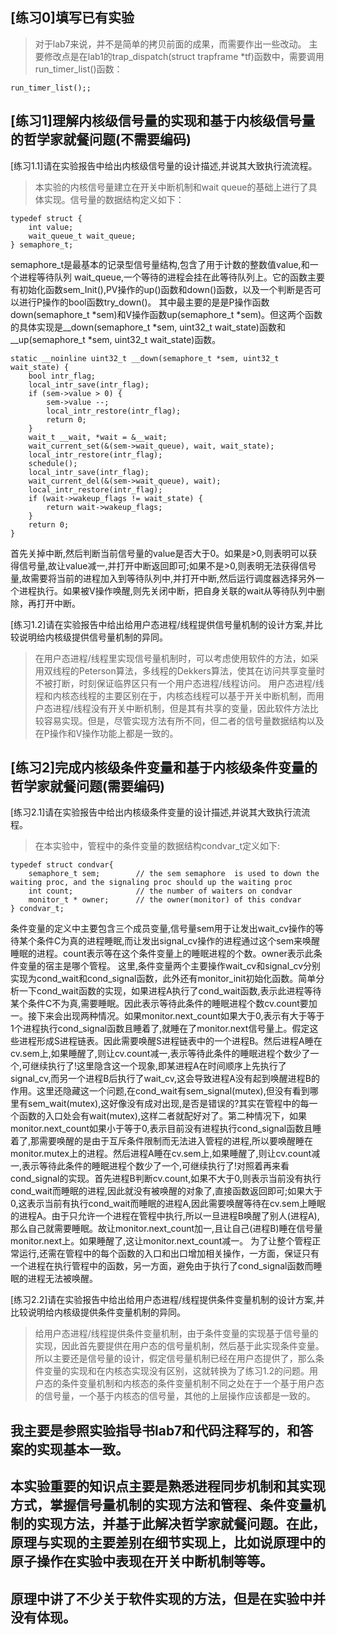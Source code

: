 ## [练习0]填写已有实验

> 对于lab7来说，并不是简单的拷贝前面的成果，而需要作出一些改动。
主要修改点是在lab1的trap_dispatch(struct trapframe *tf)函数中，需要调用 run_timer_list()函数：
```
run_timer_list();;
```

## [练习1]理解内核级信号量的实现和基于内核级信号量的哲学家就餐问题(不需要编码)

[练习1.1]请在实验报告中给出内核级信号量的设计描述,并说其大致执行流流程。

> 本实验的内核信号量建立在开关中断机制和wait queue的基础上进行了具体实现。信号量的数据结构定义如下：
```
typedef struct {
    int value;
    wait_queue_t wait_queue;
} semaphore_t;
```
semaphore_t是最基本的记录型信号量结构,包含了用于计数的整数值value,和一个进程等待队列
wait_queue,一个等待的进程会挂在此等待队列上。它的函数主要有初始化函数sem_Init(),PV操作的up()函数和down()函数，以及一个判断是否可以进行P操作的bool函数try_down()。
其中最主要的是是P操作函数down(semaphore_t *sem)和V操作函数up(semaphore_t *sem)。但这两个函数
的具体实现是__down(semaphore_t *sem, uint32_t wait_state)函数和__up(semaphore_t	*sem, uint32_t wait_state)函数。
```
static __noinline uint32_t __down(semaphore_t *sem, uint32_t wait_state) {
    bool intr_flag;
    local_intr_save(intr_flag);
    if (sem->value > 0) {
        sem->value --;
        local_intr_restore(intr_flag);
        return 0;
    }
    wait_t __wait, *wait = &__wait;
    wait_current_set(&(sem->wait_queue), wait, wait_state);
    local_intr_restore(intr_flag);
    schedule();
    local_intr_save(intr_flag);
    wait_current_del(&(sem->wait_queue), wait);
    local_intr_restore(intr_flag);
    if (wait->wakeup_flags != wait_state) {
        return wait->wakeup_flags;
    }
    return 0;
}
```
首先关掉中断,然后判断当前信号量的value是否大于0。如果是>0,则表明可以获得信号量,故让value减一,并打开中断返回即可;如果不是>0,则表明无法获得信号量,故需要将当前的进程加入到等待队列中,并打开中断,然后运行调度器选择另外一个进程执行。如果被V操作唤醒,则先关闭中断，把自身关联的wait从等待队列中删除，再打开中断。

[练习1.2]请在实验报告中给出给用户态进程/线程提供信号量机制的设计方案,并比较说明给内核级提供信号量机制的异同。

> 在用户态进程/线程里实现信号量机制时，可以考虑使用软件的方法，如采用双线程的Peterson算法，多线程的Dekkers算法，使其在访问共享变量时不被打断，时刻保证临界区只有一个用户态进程/线程访问。
用户态进程/线程和内核态线程的主要区别在于，内核态线程可以基于开关中断机制，而用户态进程/线程没有开关中断机制，但是其有共享的变量，因此软件方法比较容易实现。但是，尽管实现方法有所不同，但二者的信号量数据结构以及在P操作和V操作功能上都是一致的。

## [练习2]完成内核级条件变量和基于内核级条件变量的哲学家就餐问题(需要编码)

[练习2.1]请在实验报告中给出内核级条件变量的设计描述,并说其大致执行流流程。

> 在本实验中，管程中的条件变量的数据结构condvar_t定义如下:
```
typedef struct condvar{
    semaphore_t sem;        // the sem semaphore  is used to down the waiting proc, and the signaling proc should up the waiting proc
    int count;              // the number of waiters on condvar
    monitor_t * owner;      // the owner(monitor) of this condvar
} condvar_t;
```
条件变量的定义中主要包含三个成员变量,信号量sem用于让发出wait_cv操作的等待某个条件C为真的进程睡眠,而让发出signal_cv操作的进程通过这个sem来唤醒睡眠的进程。count表示等在这个条件变量上的睡眠进程的个数。owner表示此条件变量的宿主是哪个管程。
这里,条件变量两个主要操作wait_cv和signal_cv分别实现为cond_wait和cond_signal函数，此外还有monitor_init初始化函数。简单分析一下cond_wait函数的实现，如果进程A执行了cond_wait函数,表示此进程等待某个条件C不为真,需要睡眠。因此表示等待此条件的睡眠进程个数cv.count要加一。接下来会出现两种情况。如果monitor.next_count如果大于0,表示有大于等于1个进程执行cond_signal函数且睡着了,就睡在了monitor.next信号量上。假定这些进程形成S进程链表。因此需要唤醒S进程链表中的一个进程B。然后进程A睡在cv.sem上,如果睡醒了,则让cv.count减一,表示等待此条件的睡眠进程个数少了一个,可继续执行了!这里隐含这一个现象,即某进程A在时间顺序上先执行了signal_cv,而另一个进程B后执行了wait_cv,这会导致进程A没有起到唤醒进程B的作用。这里还隐藏这一个问题,在cond_wait有sem_signal(mutex),但没有看到哪里有sem_wait(mutex),这好像没有成对出现,是否是错误的?其实在管程中的每一个函数的入口处会有wait(mutex),这样二者就配好对了。第二种情况下，如果monitor.next_count如果小于等于0,表示目前没有进程执行cond_signal函数且睡着了,那需要唤醒的是由于互斥条件限制而无法进入管程的进程,所以要唤醒睡在monitor.mutex上的进程。然后进程A睡在cv.sem上,如果睡醒了,则让cv.count减一,表示等待此条件的睡眠进程个数少了一个,可继续执行了!对照着再来看cond_signal的实现。首先进程B判断cv.count,如果不大于0,则表示当前没有执行cond_wait而睡眠的进程,因此就没有被唤醒的对象了,直接函数返回即可;如果大于0,这表示当前有执行cond_wait而睡眠的进程A,因此需要唤醒等待在cv.sem上睡眠的进程A。由于只允许一个进程在管程中执行,所以一旦进程B唤醒了别人(进程A),那么自己就需要睡眠。故让monitor.next_count加一,且让自己(进程B)睡在信号量monitor.next上。如果睡醒了,这让monitor.next_count减一。
为了让整个管程正常运行,还需在管程中的每个函数的入口和出口增加相关操作，一方面，保证只有一个进程在执行管程中的函数，另一方面，避免由于执行了cond_signal函数而睡眠的进程无法被唤醒。

[练习2.2]请在实验报告中给出给用户态进程/线程提供条件变量机制的设计方案,并比较说明给内核级提供条件变量机制的异同。

> 给用户态进程/线程提供条件变量机制，由于条件变量的实现基于信号量的实现，因此首先要提供在用户态的信号量机制，然后基于此实现条件变量。所以主要还是信号量的设计，假定信号量机制已经在用户态提供了，那么条件变量的实现和在内核态实现没有区别，这就转换为了练习1.2的问题。用户态的条件变量机制和内核态的条件变量机制不同之处在于一个基于用户态的信号量，一个基于内核态的信号量，其他的上层操作应该都是一致的。

## 我主要是参照实验指导书lab7和代码注释写的，和答案的实现基本一致。

## 本实验重要的知识点主要是熟悉进程同步机制和其实现方式，掌握信号量机制的实现方法和管程、条件变量机制的实现方法，并基于此解决哲学家就餐问题。在此，原理与实现的主要差别在细节实现上，比如说原理中的原子操作在实验中表现在开关中断机制等等。

## 原理中讲了不少关于软件实现的方法，但是在实验中并没有体现。




